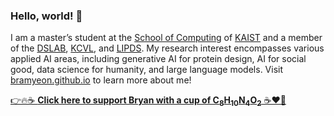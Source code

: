### Hello, world! 👋

I am a master’s student at the [School of Computing](https://cs.kaist.ac.kr) of [KAIST](https://kaist.ac.kr) and a member of the [DSLAB](https://ds.ibs.re.kr), [KCVL](https:sites.google.com/view/tkkim), and [LIPDS](https://kaistlipds.creatorlink.net/).
My research interest encompasses various applied AI areas, including generative AI for protein design, AI for social good, data science for humanity, and large language models. 
Visit [bramyeon.github.io](https://bramyeon.github.io) to learn more about me!

[👉🔥☕ <b>Click here to support Bryan with a cup of C<sub>8</sub>H<sub>10</sub>N<sub>4</sub>O<sub>2</sub></b> ☕❤️🥹](https://www.buymeacoffee.com/bramyeon)
